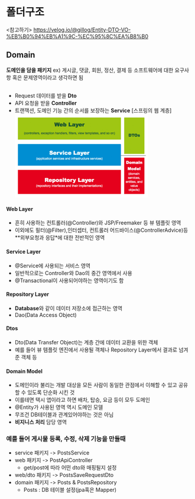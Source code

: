# 폴더구조

<참고하기>
https://velog.io/@gillog/Entity-DTO-VO-%EB%B0%94%EB%A1%9C-%EC%95%8C%EA%B8%B0

## Domain
**도메인을 담을 패키지**
ex) 게시글, 댓글, 회원, 정산, 결제 등 소프트웨어에 대한 요구사항 혹은 문제영역이라고 생각하면 됨


##

* Request 데이터를 받을 **Dto**
* API 요청을 받을 **Controller**
* 트랜잭션, 도메인 기능 간의 순서를 보장하는 **Service**
[스프링의 웹 계층]
![3layer.PNG](https://github.com/smeil123/Spring_Study/blob/master/image/3layer.PNG)

#### Web Layer
* 흔히 사용하는 컨트롤러(@Controller)와 JSP/Freemaker 등 뷰 템플릿 영역
* 이외에도 필터(@Filter),인터셉터, 컨트롤러 어드바이스(@ControllerAdvice)등 **외부요청과 응답*에 대한 전반적인 영역

#### Service Layer
* @Service에 사용되는 서비스 영역
* 일반적으로는 Controller와 Dao의 중간 영역에서 사용
* @Transactional이 사용되어야하는 영역이기도 함

#### Repository Layer
* **Database**와 같이 데이터 저장소에 접근하는 영역
* Dao(Data Access Object)

#### Dtos
* Dto(Data Transfer Object)는 계층 간에 데이터 교환을 위한 객체
* 예를 들어 뷰 템플릿 엔진에서 사용될 객체나 Repository Layer에서 결과로 넘겨준 객체 등

#### Domain Model
* 도메인이라 불리는 개발 대상을 모든 사람이 동일한 관점에서 이해할 수 있고 공유할 수 있도록 단순화 시킨 것
* 이를테면 택시 앱이라고 하면 배차, 탑승, 요금 등이 모두 도메인
* @Entity가 사용된 영역 역시 도메인 모델
* 무조건 DB테이블과 관계있어야하는 것은 아님
* **비지니스 처리** 담당 영역

### 예를 들어 게시물 등록, 수정, 삭제 기능을 만들때

* service 패키지 -> PostsService
* web 패키지 -> PostApiController
	* get/post에 따라 어떤 dto와 매핑될지 설정
* web/dto 패키지 -> PostsSaveRequestDto
* domain 패키지 -> Posts & PostsRepository
	* Posts : DB 테이블 설정(jpa혹은 Mapper)
	
<!--stackedit_data:
eyJoaXN0b3J5IjpbLTEyNTU4ODUxMzcsLTEwMDc0Njg3MjMsLT
g4MjMxMTg4MCwtMTI4NzA2NTA4MSwxNDk4NDA1NzhdfQ==
-->